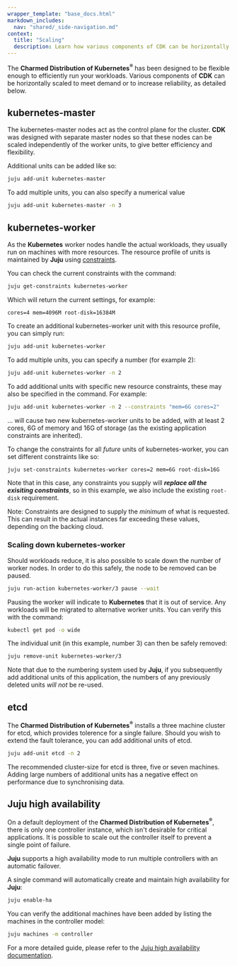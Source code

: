 ```yaml
---
wrapper_template: "base_docs.html"
markdown_includes:
  nav: "shared/_side-navigation.md"
context:
  title: "Scaling"
  description: Learn how various components of CDK can be horizontally scaled to meet demand or increase reliability.
---
```


The **Charmed Distribution of Kubernetes<sup>&reg;</sup>** has been designed to be flexible enough to efficiently run your workloads. Various components of **CDK** can be horizontally scaled to meet demand or to increase reliability, as detailed below.

## kubernetes-master

The kubernetes-master nodes act as the control plane for the cluster. **CDK** was designed with separate master nodes so that these nodes can be scaled independently of the worker units, to give better efficiency and flexibility.

Additional units can be added like so:

```bash
juju add-unit kubernetes-master
```

To add multiple units, you can also specify a numerical value

```bash
juju add-unit kubernetes-master -n 3
```

## kubernetes-worker

As the **Kubernetes** worker nodes handle the actual workloads, they usually run on machines with more resources. The resource profile of units is maintained by **Juju** using [constraints][juju-constraints].

You can check the current constraints with the command:

```bash
juju get-constraints kubernetes-worker
```

Which will return the current settings, for example:

```no-highlight
cores=4 mem=4096M root-disk=16384M
```

To create an additional kubernetes-worker unit with this resource profile, you can simply run:

```bash
juju add-unit kubernetes-worker
```

To add multiple units, you can specify a number (for example 2):

```bash
juju add-unit kubernetes-worker -n 2
```

To add additional units with specific new resource constraints, these may also be specified in the command. For example:

```bash
juju add-unit kubernetes-worker -n 2 --constraints "mem=6G cores=2"
```

... will cause two new kubernetes-worker units to be added, with at least 2 cores, 6G of memory and 16G of storage (as the existing application constraints are inherited).

To change the constraints for all _future_ units of kubernetes-worker, you can set different constraints like so:

```bash
juju set-constraints kubernetes-worker cores=2 mem=6G root-disk=16G
```

Note that in this case, any constraints you supply will **_replace all the exisiting constraints_**, so in this example, we also include the existing `root-disk` requirement.

<div class="p-notification--information">
  <p markdown="1" class="p-notification__response">
    <span class="p-notification__status">Note:</span>
Constraints are designed to supply the <i>minimum</i> of what is requested. This can result in the actual instances far exceeding these values, depending on the backing cloud.
  </p>
</div>

### Scaling down kubernetes-worker

Should workloads reduce, it is also possible to scale down the number of worker nodes. In order to do this safely, the node to be removed can be paused.

```bash
juju run-action kubernetes-worker/3 pause --wait
```

Pausing the worker will indicate to **Kubernetes** that it is out of service. Any workloads will be migrated to alternative worker units. You can verify this with the command:

```bash
kubectl get pod -o wide
```

The individual unit (in this example, number 3) can then be safely removed:

```bash
juju remove-unit kubernetes-worker/3
```

Note that due to the numbering system used by **Juju**, if you subsequently add additional units of this application, the numbers of any previously deleted units _will not_ be re-used.

## etcd

The **Charmed Distribution of Kubernetes<sup>&reg;</sup>** installs a three machine cluster for etcd, which provides tolerence for a single failure. Should you wish to extend the fault tolerance, you can add additional units of etcd.

```bash
juju add-unit etcd -n 2
```

The recommended cluster-size for etcd is three, five or seven machines. Adding large numbers of additional units has a negative effect on performance due to synchronising data.

## Juju high availability

On a default deployment of the **Charmed Distribution of Kubernetes<sup>&reg;</sup>**, there is only one controller instance, which isn't desirable for critical applications. It is possible to scale out the controller itself to prevent a single point of failure.

**Juju** supports a high availability mode to run multiple controllers with an automatic failover.

A single command will automatically create and maintain high availability for **Juju**:

```bash
juju enable-ha
```

You can verify the additional machines have been added by listing the machines in the controller model:

```bash
juju machines -m controller
```

For a more detailed guide, please refer to the [Juju high availability documentation][juju-ha].

<!-- LINKS -->

[juju-ha]: https://docs.jujucharms.com/stable/en/controllers-ha
[juju-constraints]: https://docs.jujucharms.com/stable/en/reference-constraints
